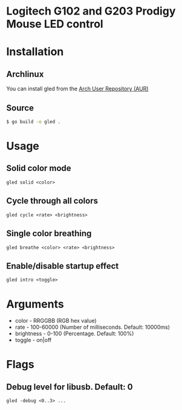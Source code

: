 Logitech G102 and G203 Prodigy Mouse LED control
================================================

Installation
=====

Archlinux
---------
You can install gled from the [Arch User Repository (AUR)](https://aur.archlinux.org/packages/gled-git/)

Source
------
```bash
$ go build -o gled . 
```

Usage
=====

Solid color mode
----------------
`gled solid <color>`
                       
Cycle through all colors  
------------------------                     
`gled cycle <rate> <brightness>`

Single color breathing
----------------------
`gled breathe <color> <rate> <brightness>`

Enable/disable startup effect
-----------------------------
`gled intro <toggle>`


Arguments
=========

- color - RRGGBB (RGB hex value)
- rate - 100-60000 (Number of milliseconds. Default: 10000ms)
- brightness - 0-100 (Percentage. Default: 100%)
- toggle - on|off

Flags
=====

Debug level for libusb. Default: 0
----------------------------------
`gled -debug <0..3> ...   `                  
